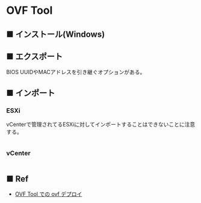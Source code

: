 # OVF Tool
## ■ インストール(Windows)

## ■ エクスポート
BIOS UUIDやMACアドレスを引き継ぐオプションがある。

## ■ インポート
### ESXi
vCenterで管理されてるESXiに対してインポートすることはできないことに注意する。
```
```

### vCenter
```
```

## ■ Ref
- [OVF Tool での ovf デプロイ](https://vhoge.hateblo.jp/entry/2019/04/04/220935)
